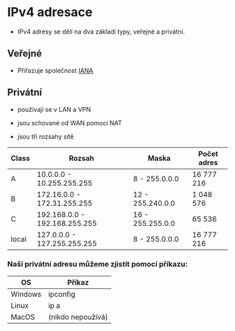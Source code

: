 # IPv4 adresace

- IPv4 adresy se dělí na dva základí typy, veřejné a privátní.

## Veřejné

- Přiřazuje společnost [IANA]

## Privátní

- používají se v LAN a VPN

- jsou schované od WAN pomocí NAT

- jsou tři rozsahy sítě

|Class|Rozsah|Maska|Počet adres|
|---|---|---|---|
|A|10.0.0.0 - 10.255.255.255|8 - 255.0.0.0|16 777 216|
|B|172.16.0.0 - 172.31.255.255|12 - 255.240.0.0|1 048 576|
|C|192.168.0.0 - 192.168.255.255|16 - 255.255.0.0|65 536|
|local|127.0.0.0 - 127.255.255.255|8 - 255.0.0.0|16 777 216|

### Naši privátní adresu můžeme zjistit pomocí příkazu:

|OS|Příkaz|
|---|---|
|Windows| ipconfig|
|Linux| ip a|
|MacOS| (nikdo nepoužívá)|

[IANA]: https://www.iana.org/
